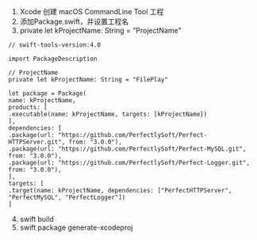 1. Xcode 创建 macOS  CommandLine Tool 工程
2. 添加Package.swift，并设置工程名 
3. private let kProjectName: String = "ProjectName"

```
// swift-tools-version:4.0

import PackageDescription

// ProjectName
private let kProjectName: String = "FilePlay"

let package = Package(
name: kProjectName,
products: [
.executable(name: kProjectName, targets: [kProjectName])
],
dependencies: [
.package(url: "https://github.com/PerfectlySoft/Perfect-HTTPServer.git", from: "3.0.0"),
.package(url: "https://github.com/PerfectlySoft/Perfect-MySQL.git", from: "3.0.0"),
.package(url: "https://github.com/PerfectlySoft/Perfect-Logger.git", from: "3.0.0"),
],
targets: [
.target(name: kProjectName, dependencies: ["PerfectHTTPServer", "PerfectMySQL", "PerfectLogger"])
]
```

4. swift build
5. swift package generate-xcodeproj
